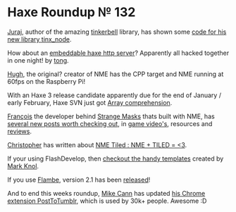 [_template]: ../templates/roundup.html
# Haxe Roundup № 132

[Juraj][link 1], author of the amazing [tinkerbell][link 2] library, has shown some [code for his new library tinx_node][link 3].

How about an [embeddable haxe http server][link 4]? Apparently all hacked together in one night! by [tong][link 5].

[Hugh][link 6], the original? creator of NME has the CPP target and NME running at 60fps on the Raspberry Pi!

With an Haxe 3 release candidate apparently due for the end of January / early February, Haxe SVN just got [Array comprehension][link 7].

[François][link 8] the developer behind [Strange Masks][link 9] thats built with NME, has [several new posts worth checking out][link 10], in [game video's][link 11], resources and [reviews][link 12].

[Christopher][link 13] has written about [NME Tiled : NME + TILED = &lt;3][link 14].

If your using FlashDevelop, then [checkout the handy templates][link 15] created by [Mark Knol][link 16].

If you use [Flambe][link 17], version 2.1 has been [released][link 18]!

And to end this weeks roundup, [Mike Cann][link 19] has updated [his Chrome extension PostToTumblr][link 20], which is used by 30k+ people. Awesome :D

[link 1]: https://twitter.com/back2dos "Juraj"
[link 2]: https://github.com/back2dos/tinkerbell/wiki "tinkerbell"
[link 3]: https://gist.github.com/4501812 "code for his new library tinx_node"
[link 4]: https://github.com/tong/wtri "embeddable haxe http server"
[link 5]: https://twitter.com/disktree "tong"
[link 6]: https://twitter.com/GameHaxe "Hugh"
[link 7]: http://haxe.org/manual/comprehension "Array comprehension"
[link 8]: https://plus.google.com/108064094232314477767/posts "François"
[link 9]: http://www.strangemasks.com/ "Strange Masks"
[link 10]: http://blog.thinkslow.net/ "several new posts worth checking out"
[link 11]: https://www.youtube.com/watch?feature=player_embedded&amp;v=qL9EJSIKrSE "game video&#8217;s"
[link 12]: http://indiestatik.com/2013/01/11/strange-masks-shows-you-how-amazing-your-brain-is/ "reviews"
[link 13]: https://plus.google.com/u/0/118188513313699222324/posts "Christopher"
[link 14]: http://kasoki.de/post/40172977592/nme-tiled-nme-tiled "NME Tiled&#160;: NME + TILED = &lt;3"
[link 15]: http://www.flashdevelop.org/community/viewtopic.php?f=20&amp;t=10395 "checkout the handy templates"
[link 16]: https://plus.google.com/117790764887976990319 "Mark Knol"
[link 17]: https://github.com/aduros/flambe "Flambe"
[link 18]: https://github.com/aduros/flambe/wiki/Changes "released"
[link 19]: https://twitter.com/mikeysee "Mike Cann"
[link 20]: http://mikecann.co.uk/personal-project/posttotumblr-v3-12-update/ "his Chrome extension PostToTumblr"

